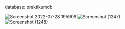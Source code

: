 database: praktikumdb

![Screenshot 2022-07-28 195909](https://user-images.githubusercontent.com/109453332/181515679-76c5f5d0-39e7-462c-86f3-8b4561554c55.jpg)
![Screenshot (1247)](https://user-images.githubusercontent.com/109453332/181515661-0623c38b-8172-45a3-afbe-ae67d1bd1496.png)
![Screenshot (1248)](https://user-images.githubusercontent.com/109453332/181515675-e7b0ed16-328e-447e-a599-d0814fd353f5.png)

